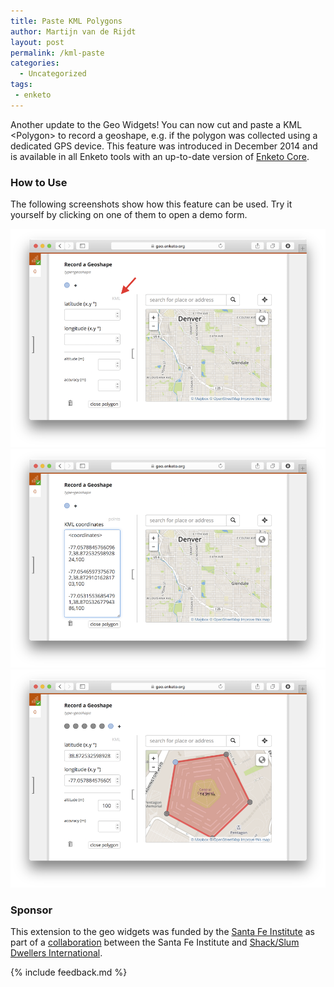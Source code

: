 ```yaml
---
title: Paste KML Polygons
author: Martijn van de Rijdt
layout: post
permalink: /kml-paste
categories:
  - Uncategorized
tags:
 - enketo
---
```


Another update to the Geo Widgets! You can now cut and paste a KML <Polygon\> to record a geoshape, e.g. if the polygon was collected using a dedicated GPS device. This feature was introduced in December 2014 and is available in all Enketo tools with an up-to-date version of [Enketo Core](https://github.com/enketo/enketo-core). 

### How to Use

The following screenshots show how this feature can be used. Try it yourself by clicking on one of them to open a demo form.

[![KML Paste Screenshot - step 1](../files/2015/02/kml1.png "KML Paste Screenshot - step 1")](https://geo.enketo.org/webform)
[![KML Paste Screenshot - step 3](../files/2015/02/kml3.png "KML Paste Screenshot - step 3")](https://geo.enketo.org/webform)
[![KML Paste Screenshot - step 4](../files/2015/02/kml4.png "KML Paste Screenshot - step 4")](https://geo.enketo.org/webform)

### Sponsor

This extension to the geo widgets was funded by the [Santa Fe Institute](http://www.santafe.edu) as part of a [collaboration](http://www.santafe.edu/news/item/gates-slums-announce/) between the Santa Fe Institute and [Shack/Slum Dwellers International](http://www.sdinet.org/). 

{% include feedback.md %}
